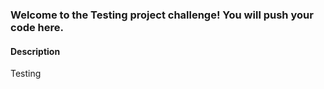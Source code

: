 ### Welcome to the Testing project challenge! You will push your code here.

#### Description
Testing